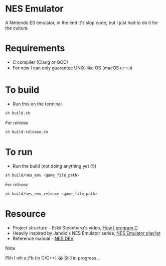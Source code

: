 # NES Emulator
A Nintendo ES emulator, in the end it's slop code, but I just had to do it for the culture.


# Requirements
- C compiler (Clang or GCC)
- For now I can only guarantee UNIX-like OS (macOS 👉👈)

# To build
- Run this on the terminal
```sh
sh build.sh
```
*For release*
```sh
sh build-release.sh
```


# To run
- Run the build (not doing anything yet 😔)
```sh
sh build/nes_emu <game_file_path>
```
*For release*
```sh
sh build/nes_emu_release <game_file_path>
```



# Resource
- Project structure - Eskil Steenberg's video, [How I program C](https://www.youtube.com/watch?v=443UNeGrFoM&t=2262s)
- Heavily inspired by Jahdix's NES Emulator series, [NES Emulator playlist](https://www.youtube.com/watch?v=nViZg02IMQo&list=PLrOv9FMX8xJHqMvSGB_9G9nZZ_4IgteYf)
- Reference manual - [NES DEV](https://www.nesdev.org/)


> [!Note]
> Plih I nih a j*b (in C/C++) 😭
> Still in progress...